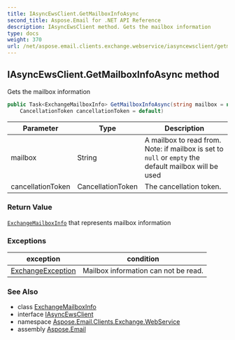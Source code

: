 ```yaml
---
title: IAsyncEwsClient.GetMailboxInfoAsync
second_title: Aspose.Email for .NET API Reference
description: IAsyncEwsClient method. Gets the mailbox information
type: docs
weight: 370
url: /net/aspose.email.clients.exchange.webservice/iasyncewsclient/getmailboxinfoasync/
---
```

## IAsyncEwsClient.GetMailboxInfoAsync method

Gets the mailbox information

```csharp
public Task<ExchangeMailboxInfo> GetMailboxInfoAsync(string mailbox = null, 
    CancellationToken cancellationToken = default)
```

| Parameter | Type | Description |
| --- | --- | --- |
| mailbox | String | A mailbox to read from. Note: if mailbox is set to `null` or `empty` the default mailbox will be used |
| cancellationToken | CancellationToken | The cancellation token. |

### Return Value

[`ExchangeMailboxInfo`](../../../aspose.email.clients.exchange/exchangemailboxinfo/) that represents mailbox information

### Exceptions

| exception | condition |
| --- | --- |
| [ExchangeException](../../../aspose.email/exchangeexception/) | Mailbox information can not be read. |

### See Also

* class [ExchangeMailboxInfo](../../../aspose.email.clients.exchange/exchangemailboxinfo/)
* interface [IAsyncEwsClient](../)
* namespace [Aspose.Email.Clients.Exchange.WebService](../../iasyncewsclient/)
* assembly [Aspose.Email](../../../)


